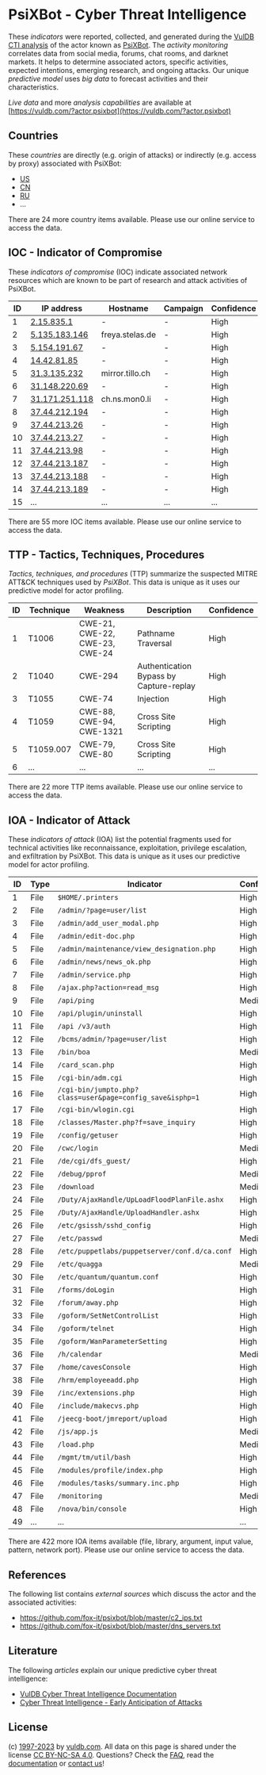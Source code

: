 # PsiXBot - Cyber Threat Intelligence

These _indicators_ were reported, collected, and generated during the [VulDB CTI analysis](https://vuldb.com/?kb.cti) of the actor known as [PsiXBot](https://vuldb.com/?actor.psixbot). The _activity monitoring_ correlates data from social media, forums, chat rooms, and darknet markets. It helps to determine associated actors, specific activities, expected intentions, emerging research, and ongoing attacks. Our unique _predictive model_ uses _big data_ to forecast activities and their characteristics.

_Live data_ and more _analysis capabilities_ are available at [https://vuldb.com/?actor.psixbot](https://vuldb.com/?actor.psixbot)

## Countries

These _countries_ are directly (e.g. origin of attacks) or indirectly (e.g. access by proxy) associated with PsiXBot:

* [US](https://vuldb.com/?country.us)
* [CN](https://vuldb.com/?country.cn)
* [RU](https://vuldb.com/?country.ru)
* ...

There are 24 more country items available. Please use our online service to access the data.

## IOC - Indicator of Compromise

These _indicators of compromise_ (IOC) indicate associated network resources which are known to be part of research and attack activities of PsiXBot.

ID | IP address | Hostname | Campaign | Confidence
-- | ---------- | -------- | -------- | ----------
1 | [2.15.835.1](https://vuldb.com/?ip.2.15.835.1) | - | - | High
2 | [5.135.183.146](https://vuldb.com/?ip.5.135.183.146) | freya.stelas.de | - | High
3 | [5.154.191.67](https://vuldb.com/?ip.5.154.191.67) | - | - | High
4 | [14.42.81.85](https://vuldb.com/?ip.14.42.81.85) | - | - | High
5 | [31.3.135.232](https://vuldb.com/?ip.31.3.135.232) | mirror.tillo.ch | - | High
6 | [31.148.220.69](https://vuldb.com/?ip.31.148.220.69) | - | - | High
7 | [31.171.251.118](https://vuldb.com/?ip.31.171.251.118) | ch.ns.mon0.li | - | High
8 | [37.44.212.194](https://vuldb.com/?ip.37.44.212.194) | - | - | High
9 | [37.44.213.26](https://vuldb.com/?ip.37.44.213.26) | - | - | High
10 | [37.44.213.27](https://vuldb.com/?ip.37.44.213.27) | - | - | High
11 | [37.44.213.98](https://vuldb.com/?ip.37.44.213.98) | - | - | High
12 | [37.44.213.187](https://vuldb.com/?ip.37.44.213.187) | - | - | High
13 | [37.44.213.188](https://vuldb.com/?ip.37.44.213.188) | - | - | High
14 | [37.44.213.189](https://vuldb.com/?ip.37.44.213.189) | - | - | High
15 | ... | ... | ... | ...

There are 55 more IOC items available. Please use our online service to access the data.

## TTP - Tactics, Techniques, Procedures

_Tactics, techniques, and procedures_ (TTP) summarize the suspected MITRE ATT&CK techniques used by _PsiXBot_. This data is unique as it uses our predictive model for actor profiling.

ID | Technique | Weakness | Description | Confidence
-- | --------- | -------- | ----------- | ----------
1 | T1006 | CWE-21, CWE-22, CWE-23, CWE-24 | Pathname Traversal | High
2 | T1040 | CWE-294 | Authentication Bypass by Capture-replay | High
3 | T1055 | CWE-74 | Injection | High
4 | T1059 | CWE-88, CWE-94, CWE-1321 | Cross Site Scripting | High
5 | T1059.007 | CWE-79, CWE-80 | Cross Site Scripting | High
6 | ... | ... | ... | ...

There are 22 more TTP items available. Please use our online service to access the data.

## IOA - Indicator of Attack

These _indicators of attack_ (IOA) list the potential fragments used for technical activities like reconnaissance, exploitation, privilege escalation, and exfiltration by PsiXBot. This data is unique as it uses our predictive model for actor profiling.

ID | Type | Indicator | Confidence
-- | ---- | --------- | ----------
1 | File | `$HOME/.printers` | High
2 | File | `/admin/?page=user/list` | High
3 | File | `/admin/add_user_modal.php` | High
4 | File | `/admin/edit-doc.php` | High
5 | File | `/admin/maintenance/view_designation.php` | High
6 | File | `/admin/news/news_ok.php` | High
7 | File | `/admin/service.php` | High
8 | File | `/ajax.php?action=read_msg` | High
9 | File | `/api/ping` | Medium
10 | File | `/api/plugin/uninstall` | High
11 | File | `/api /v3/auth` | High
12 | File | `/bcms/admin/?page=user/list` | High
13 | File | `/bin/boa` | Medium
14 | File | `/card_scan.php` | High
15 | File | `/cgi-bin/adm.cgi` | High
16 | File | `/cgi-bin/jumpto.php?class=user&page=config_save&isphp=1` | High
17 | File | `/cgi-bin/wlogin.cgi` | High
18 | File | `/classes/Master.php?f=save_inquiry` | High
19 | File | `/config/getuser` | High
20 | File | `/cwc/login` | Medium
21 | File | `/de/cgi/dfs_guest/` | High
22 | File | `/debug/pprof` | Medium
23 | File | `/download` | Medium
24 | File | `/Duty/AjaxHandle/UpLoadFloodPlanFile.ashx` | High
25 | File | `/Duty/AjaxHandle/UploadHandler.ashx` | High
26 | File | `/etc/gsissh/sshd_config` | High
27 | File | `/etc/passwd` | Medium
28 | File | `/etc/puppetlabs/puppetserver/conf.d/ca.conf` | High
29 | File | `/etc/quagga` | Medium
30 | File | `/etc/quantum/quantum.conf` | High
31 | File | `/forms/doLogin` | High
32 | File | `/forum/away.php` | High
33 | File | `/goform/SetNetControlList` | High
34 | File | `/goform/telnet` | High
35 | File | `/goform/WanParameterSetting` | High
36 | File | `/h/calendar` | Medium
37 | File | `/home/cavesConsole` | High
38 | File | `/hrm/employeeadd.php` | High
39 | File | `/inc/extensions.php` | High
40 | File | `/include/makecvs.php` | High
41 | File | `/jeecg-boot/jmreport/upload` | High
42 | File | `/js/app.js` | Medium
43 | File | `/load.php` | Medium
44 | File | `/mgmt/tm/util/bash` | High
45 | File | `/modules/profile/index.php` | High
46 | File | `/modules/tasks/summary.inc.php` | High
47 | File | `/monitoring` | Medium
48 | File | `/nova/bin/console` | High
49 | ... | ... | ...

There are 422 more IOA items available (file, library, argument, input value, pattern, network port). Please use our online service to access the data.

## References

The following list contains _external sources_ which discuss the actor and the associated activities:

* https://github.com/fox-it/psixbot/blob/master/c2_ips.txt
* https://github.com/fox-it/psixbot/blob/master/dns_servers.txt

## Literature

The following _articles_ explain our unique predictive cyber threat intelligence:

* [VulDB Cyber Threat Intelligence Documentation](https://vuldb.com/?kb.cti)
* [Cyber Threat Intelligence - Early Anticipation of Attacks](https://www.scip.ch/en/?labs.20201022)

## License

(c) [1997-2023](https://vuldb.com/?kb.changelog) by [vuldb.com](https://vuldb.com/?kb.about). All data on this page is shared under the license [CC BY-NC-SA 4.0](https://creativecommons.org/licenses/by-nc-sa/4.0/). Questions? Check the [FAQ](https://vuldb.com/?kb.faq), read the [documentation](https://vuldb.com/?kb) or [contact us](https://vuldb.com/?contact)!
